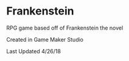 # Frankenstein
RPG game based off of Frankenstein the novel

Created in Game Maker Studio

Last Updated 4/26/18
